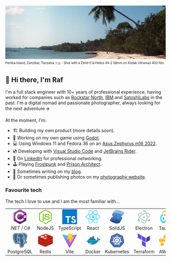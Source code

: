 ![Pemba](./img/pemba.jpg)
<sub><sup>Pemba Island, Zanzibar, Tanzania :tanzania: - Shot with a Zenit-E & Helios 44-2 58mm on Kodak Ultramax 400 film.</sup></sub>

## 👋 Hi there, I'm Raf
I'm a full stack engineer with 10+ years of professional experience, having worked for companies such as [Rockstar North](https://www.rockstarnorth.com/), [IBM](https://www.ibm.com/) and [SatoshiLabs](https://satoshilabs.com/) in the past. I'm a digital nomad and passionate photographer, always looking for the next adventure ✈️

At the moment, I'm:
- 🏗️ Building my own product (more details soon).
- 🎲 Working on my own game using [Godot](https://godotengine.org/).
- 💻 Using Windows 11 and Fedora 36 on an [Asus Zephyrus m16 2022](https://rog.asus.com/us/laptops/rog-zephyrus/rog-zephyrus-m16-2022-series/).
- 💿 Developing with [Visual Studio Code](https://code.visualstudio.com/) and [JetBrains Rider](https://www.jetbrains.com/rider/).
- 🤝 On [LinkedIn](https://www.linkedin.com/in/rafaelkeramidas/) for professional networking.
- 🕹️ Playing [Frostpunk](https://www.frostpunkgame.com/) and [Prison Architect](https://www.paradoxinteractive.com/games/prison-architect/).
- 📝 Sometimes writing on my [blog](https://ker.af/).
- 📸 Or sometimes publishing photos on my [photography website](https://raf.photography).

### Favourite tech
The tech I love to use and I am the most familiar with...

<table>
    <tr>
        <td align="center" width="96">
            <a href="https://dotnet.microsoft.com/">
                <img src="./img/csharp.svg" width="48" height="48" alt=".NET / C#" />
            </a>
            <br>
            .NET / C#
        </td>
        <td align="center" width="96">
            <a href="https://nodejs.com/">
                <img src="./img/nodejs.svg" width="48" height="48" alt="NodeJS" />
            </a>
            <br>
            NodeJS
        </td>
        <td align="center" width="96">
            <a href="https://www.typescriptlang.org/">
                <img src="./img/typescript.svg" width="48" height="48" alt="TypeScript" />
            </a>
            <br>
            TypeScript
        </td>
        <td align="center" width="96">
            <a href="https://reactjs.org/">
                <img src="./img/react.svg" width="48" height="48" alt="React" />
            </a>
            <br>
            React
        </td>
        <td align="center" width="96">
            <a href="https://www.solidjs.com/">
                <img src="./img/solidjs.svg" width="48" height="48" alt="SolidJS" />
            </a>
            <br>
            SolidJS
        </td>
        <td align="center" width="96">
            <a href="https://www.electronjs.org/">
                <img src="./img/electron.svg" width="48" height="48" alt="Electron" />
            </a>
            <br>
            Electron
        </td>
        <td align="center" width="96">
            <a href="https://tauri.app/">
                <img src="./img/tauri.png" width="48" height="48" alt="Tauri" />
            </a>
            <br>
            Tauri
        </td>
    </tr>
    <tr>
        <td align="center" width="96">
            <a href="https://www.postgresql.org/">
                <img src="./img/postgres.svg" width="48" height="48" alt="PostgreSQL" />
            </a>
            <br>
            PostgreSQL
        </td>
        <td align="center" width="96">
            <a href="https://redis.io/">
                <img src="./img/redis.svg" width="48" height="48" alt="Redis" />
            </a>
            <br>
            Redis
        </td>
        <td align="center" width="96">
            <a href="https://vitejs.dev/">
                <img src="./img/vite.svg" width="48" height="48" alt="Vite" />
            </a>
            <br>
            Vite
        </td>
        <td align="center" width="96">
            <a href="https://www.docker.com/">
                <img src="./img/docker.svg" width="48" height="48" alt="Docker" />
            </a>
            <br>
            Docker
        </td>
        <td align="center" width="96">
            <a href="https://kubernetes.io/">
                <img src="./img/kubernetes.svg" width="48" height="48" alt="Kubernetes" />
            </a>
            <br>
            Kubernetes
        </td>
        <td align="center" width="96">
            <a href="https://www.terraform.io/">
                <img src="./img/terraform.svg" width="48" height="48" alt="Terraform" />
            </a>
            <br>
            Terraform
        </td>
        <td align="center" width="96">
            <a href="https://aws.amazon.com/">
                <img src="./img/aws.svg" width="48" height="48" alt="AWS" />
            </a>
            <br>
            AWS
        </td>
    </tr>
</table>
